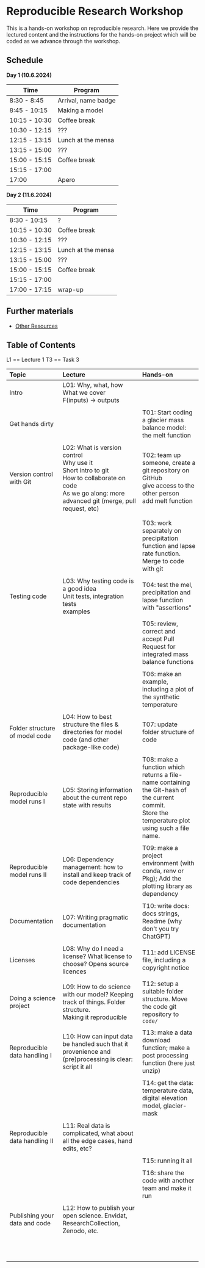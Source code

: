 # Reproducible Research Workshop

This is a hands-on workshop on reproducible research.  Here we provide the lectured content and the instructions for the hands-on project which will be coded as we advance through the workshop.

## Schedule
**Day 1 (10.6.2024)**

| Time          | Program             |
|---------------|---------------------|
| 8:30  - 8:45  | Arrival, name badge |
| 8:45  - 10:15 | Making a model      |
| 10:15 - 10:30 | Coffee break        |
| 10:30 - 12:15 | ???                 |
| 12:15 - 13:15 | Lunch at the mensa  |
| 13:15 - 15:00 | ???                 |
| 15:00 - 15:15 | Coffee break        |
| 15:15 - 17:00 |                     |
| 17:00         | Apero               |


**Day 2 (11.6.2024)**

| Time          | Program            |
|---------------|--------------------|
| 8:30  - 10:15 | ?                  |
| 10:15 - 10:30 | Coffee break       |
| 10:30 - 12:15 | ???                |
| 12:15 - 13:15 | Lunch at the mensa |
| 13:15 - 15:00 | ???                |
| 15:00 - 15:15 | Coffee break       |
| 15:15 - 17:00 |                    |
| 17:00 - 17:15 | wrap-up            |

## Further materials

- [Other Resources](resources.md)


## Table of Contents
L1 == Lecture 1
T3 == Task 3


| Topic                          | Lecture                                                                                                                                                           | Hands-on                                                                                                                                            |
|:-------------------------------|:------------------------------------------------------------------------------------------------------------------------------------------------------------------|:----------------------------------------------------------------------------------------------------------------------------------------------------|
| Intro                          | L01: Why, what, how<br>  What we cover<br>  F(inputs) -> outputs<br>                                                                                              |                                                                                                                                                     |
|                                |                                                                                                                                                                   |                                                                                                                                                     |
| Get hands dirty                |                                                                                                                                                                   | T01: Start coding a glacier mass balance model: the melt function                                                                                   |
|                                |                                                                                                                                                                   |                                                                                                                                                     |
| Version control with Git       | L02: What is version control<br> Why use it <br>Short intro to git <br>How to collaborate on code<br>As we go along: more advanced git (merge, pull request, etc) | T02: team up someone, create a git repository on GitHub<br> give access to the other person<br> add melt function                                   |
|                                |                                                                                                                                                                   |                                                                                                                                                     |
|                                |                                                                                                                                                                   |                                                                                                                                                     |
|                                |                                                                                                                                                                   | T03: work separately on precipitation function and lapse rate function.  Merge to code with git                                                     |
|                                |                                                                                                                                                                   |                                                                                                                                                     |
| Testing code                   | L03: Why testing code is a good idea<br>Unit tests, integration tests<br>examples                                                                                 | T04: test the mel, precipitation and lapse function with "assertions"                                                                               |
|                                |                                                                                                                                                                   |                                                                                                                                                     |
|                                |                                                                                                                                                                   | T05: review, correct and accept Pull Request for integrated mass balance functions                                                                  |
|                                |                                                                                                                                                                   |                                                                                                                                                     |
|                                |                                                                                                                                                                   | T06: make an example, including a plot of the synthetic temperature                                                                                 |
|                                |                                                                                                                                                                   |                                                                                                                                                     |
| Folder structure of model code | L04: How to best structure the files & directories for model code (and other package-like code)                                                                   | T07: update folder structure of code                                                                                                                |
|                                |                                                                                                                                                                   |                                                                                                                                                     |
| Reproducible model runs I      | L05: Storing information about the current repo state with results                                                                                                | T08: make a function which returns a file-name containing the Git-hash of the current commit.<br>Store the temperature plot using such a file name. |
|                                |                                                                                                                                                                   |                                                                                                                                                     |
| Reproducible model runs II     | L06: Dependency management: how to install and keep track of code dependencies                                                                                    | T09: make a project environment (with conda, renv or Pkg); Add the plotting library as dependency                                                   |
|                                |                                                                                                                                                                   |                                                                                                                                                     |
| Documentation                  | L07: Writing pragmatic documentation                                                                                                                              | T10: write docs: docs strings, Readme (why don't you try ChatGPT)                                                                                   |
|                                |                                                                                                                                                                   |                                                                                                                                                     |
| Licenses                       | L08: Why do I need a license?  What license to choose?  Opens source licences                                                                                     | T11: add LICENSE file, including a copyright notice                                                                                                 |
|                                |                                                                                                                                                                   |                                                                                                                                                     |
| Doing a science project        | L09: How to do science with our model? Keeping track of things.  Folder structure.<br>  Making it reproducible                                                    | T12: setup a suitable folder structure.  Move the code git repository to `code/`                                                                    |
|                                |                                                                                                                                                                   |                                                                                                                                                     |
| Reproducible data handling I   | L10: How can input data be handled such that it provenience and (pre)processing is clear: script it all                                                           | T13: make a data download function; make a post processing function (here just unzip)                                                               |
|                                |                                                                                                                                                                   |                                                                                                                                                     |
|                                |                                                                                                                                                                   | T14: get the data: temperature data, digital elevation model, glacier-mask                                                                          |
|                                |                                                                                                                                                                   |                                                                                                                                                     |
| Reproducible data handling II  | L11: Real data is complicated, what about all the edge cases, hand edits, etc?                                                                                    |                                                                                                                                                     |
|                                |                                                                                                                                                                   |                                                                                                                                                     |
|                                |                                                                                                                                                                   | T15: running it all                                                                                                                                 |
|                                |                                                                                                                                                                   |                                                                                                                                                     |
|                                |                                                                                                                                                                   | T16: share the code with another team and make it run                                                                                               |
|                                |                                                                                                                                                                   |                                                                                                                                                     |
| Publishing your data and code  | L12: How to publish your open science.  Envidat, ResearchCollection, Zenodo, etc.                                                                                                                                                                    |                                                                                                                                                     |
|                                |                                                                                                                                                                   |                                                                                                                                                     |
|                                |                                                                                                                                                                   |                                                                                                                                                     |
|                                |                                                                                                                                                                   |                                                                                                                                                     |
|                                |                                                                                                                                                                   |                                                                                                                                                     |
|                                |                                                                                                                                                                   |                                                                                                                                                     |
|                                |                                                                                                                                                                   |                                                                                                                                                     |
|                                |                                                                                                                                                                   |                                                                                                                                                     |
|                                |                                                                                                                                                                   |                                                                                                                                                     |
|                                |                                                                                                                                                                   |                                                                                                                                                     |
|                                |                                                                                                                                                                   |                                                                                                                                                     |
|                                |                                                                                                                                                                   |                                                                                                                                                     |
